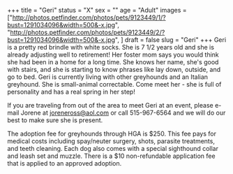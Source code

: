 +++
title = "Geri"
status = "X"
sex = ""
age = "Adult"
images = ["http://photos.petfinder.com/photos/pets/9123449/1/?bust=1291034096&width=500&-x.jpg",
"http://photos.petfinder.com/photos/pets/9123449/2/?bust=1291034096&width=500&-x.jpg",
]
draft = false
slug = "Geri"
+++
Geri is a pretty red brindle with white socks.  She is 7 1/2 years old and she is already adjusting well to retirement!  Her foster mom says you would think she had been in a home for a long time.  She knows her name,  she's good with stairs, and she is starting to know phrases like lay down, outside, and go to bed.  Geri is currently living with other greyhounds and an Italian greyhound.  She is small-animal correctable.  Come meet her - she is full of personality and has a real spring in her step! 



  If you are traveling from out of the area to meet Geri at an event, please e-mail Jorene at joreneross@aol.com or call 515-967-6564 and we will do our best to make sure she is present.

The adoption fee for greyhounds through HGA is $250. This fee pays for medical costs including spay/neuter surgery, shots, parasite treatments, and teeth cleaning. Each dog also comes with a special sighthound collar and leash set and muzzle. There is a $10 non-refundable application fee that is applied to an approved adoption.
